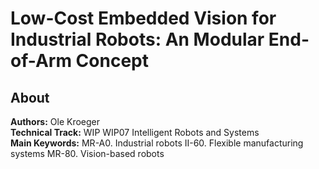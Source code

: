 # Low-Cost Embedded Vision for Industrial Robots: An Modular End-of-Arm Concept

## About

**Authors:** Ole Kroeger<br/>
**Technical Track:** WIP WIP07 Intelligent Robots and Systems<br/>
**Main Keywords:** MR-A0. Industrial robots II-60. Flexible manufacturing systems MR-80. Vision-based robots<br/>
